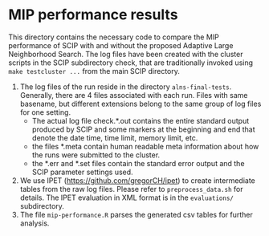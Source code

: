 # MIP performance results

This directory contains the necessary code to compare the
MIP performance of SCIP with and without the
proposed Adaptive Large Neighborhood Search.
The log files have been created with the cluster scripts in the SCIP subdirectory check, that are traditionally invoked using `make testcluster ...` from the main
SCIP directory.


1. The log files of the run reside in the directory `alns-final-tests`. Generally, there are 4 files associated with each run. Files with same basename, but different extensions belong to the same group of log files for one setting.
    - The actual log file check.*.out contains the entire standard output produced by SCIP and some markers at the beginning and end that denote the date time,
    time limit, memory limit, etc.
    - the files *.meta contain human readable meta information about how the runs were submitted to the cluster.
    - the *.err and *.set files contain the standard error output and the SCIP parameter settings used.
2. We use IPET (https://github.com/gregorCH/ipet) to create intermediate tables from the raw log files. Please refer to `preprocess_data.sh` for details. The IPET evaluation in XML format is in the `evaluations/` subdirectory.
3. The file `mip-performance.R` parses the generated csv tables for further analysis.
